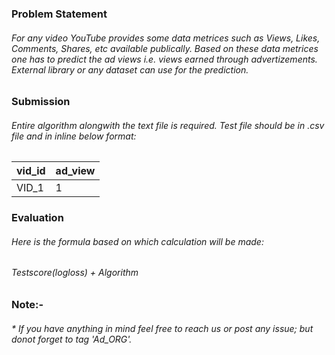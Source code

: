 ### Problem Statement
###### For any video YouTube provides some data metrices such as Views, Likes, Comments, Shares, etc available publically. Based on these data metrices one has to predict the ad views i.e. views earned through advertizements. External library or any dataset can use for the prediction.

### Submission
###### Entire algorithm alongwith the text file is required. Test file should be in *.csv* file and in inline below format:
| vid_id | ad_view |
|--------|---------|
| VID_1  |    1    |

### Evaluation
###### Here is the formula based on which calculation will be made: 
###### Testscore(logloss) + Algorithm

### Note:-
###### * If you have anything in mind feel free to reach us or post any issue; but donot forget to tag 'Ad_ORG'.
